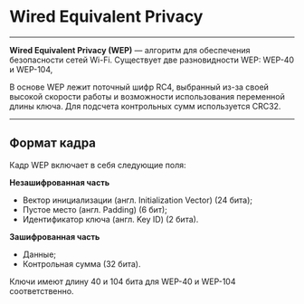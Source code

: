 # Wired Equivalent Privacy

----

**Wired Equivalent Privacy (WEP)** — алгоритм для обеспечения безопасности сетей Wi-Fi. Существует две разновидности WEP: WEP-40 и WEP-104,

В основе WEP лежит поточный шифр RC4, выбранный из-за своей высокой скорости работы и возможности использования переменной длины ключа. Для подсчета контрольных сумм используется CRC32.

----

## Формат кадра

Кадр WEP включает в себя следующие поля:

**Незашифрованная часть**

- Вектор инициализации (англ. Initialization Vector) (24 бита);
- Пустое место (англ. Padding) (6 бит);
- Идентификатор ключа (англ. Key ID) (2 бита).

**Зашифрованная часть**

- Данные;
- Контрольная сумма (32 бита).

Ключи имеют длину 40 и 104 бита для WEP-40 и WEP-104 соответственно.